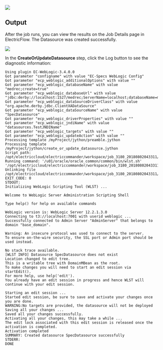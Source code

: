 <img src="../../plugins/EC-WebLogic/images/CreateOrUpdateDatasource/Form.png" />

## Output

After the job runs, you can view the results on the Job Details page in ElectricFlow. The Datasource was created successfully.

<img src="../../plugins/EC-WebLogic/images/CreateOrUpdateDatasource/Summary.png" />

In the <b>CreateOrUpdateDatasource</b> step, click the Log button to see the diagnostic information:

    Using plugin EC-WebLogic-3.4.0.0
    Got parameter "configname" with value "EC-Specs WebLogic Config"
    Got parameter "ecp_weblogic_additionalOptions" with value ""
    Got parameter "ecp_weblogic_databaseName" with value "medrec;create=true"
    Got parameter "ecp_weblogic_databaseUrl" with value "jdbc:derby://localhost:1527/medrec;ServerName=localhost;databaseName=medrec;create=true"
    Got parameter "ecp_weblogic_dataSourceDriverClass" with value "org.apache.derby.jdbc.ClientXADataSource"
    Got parameter "ecp_weblogic_dataSourceName" with value "SpecDatasource"
    Got parameter "ecp_weblogic_driverProperties" with value ""
    Got parameter "ecp_weblogic_jndiName" with value "datasources.TestJNDIName"
    Got parameter "ecp_weblogic_targets" with value ""
    Got parameter "ecp_weblogic_updateAction" with value ""
    Processing template /myProject/jython/preamble.jython
    Processing template /myProject/jython/create_or_update_datasource.jython
    Script path: /opt/electriccloud/electriccommander/workspace/job_3180_20180802043311/exec_257768208601721.jython
    Running command: '/u01/oracle/oracle_common/common/bin/wlst.sh' '/opt/electriccloud/electriccommander/workspace/job_3180_20180802043311/exec_257768208601721.jython'
    Unlinking file /opt/electriccloud/electriccommander/workspace/job_3180_20180802043311/exec_257768208601721.jython
    EXIT_CODE: 0
    STDOUT:
    Initializing WebLogic Scripting Tool (WLST) ...

    Welcome to WebLogic Server Administration Scripting Shell

    Type help() for help on available commands

    WebLogic version is: WebLogic Server 12.2.1.3.0
    Connecting to t3://localhost:7001 with userid weblogic ...
    Successfully connected to Admin Server "AdminServer" that belongs to domain "base_domain".

    Warning: An insecure protocol was used to connect to the server.
    To ensure on-the-wire security, the SSL port or Admin port should be used instead.

    No stack trace available.
    [WLST INFO] Datasource SpecDatasource does not exist
    Location changed to edit tree.
    This is a writable tree with DomainMBean as the root.
    To make changes you will need to start an edit session via startEdit().
    For more help, use help('edit').
    You already have an edit session in progress and hence WLST will
    continue with your edit session.

    Starting an edit session ...
    Started edit session, be sure to save and activate your changes once you are done.
    WARNING:No targets are provided, the datasource will not be deployed
    Saving all your changes ...
    Saved all your changes successfully.
    Activating all your changes, this may take a while ...
    The edit lock associated with this edit session is released once the activation is completed.
    Activation completed
    SUMMARY: Created datasource SpecDatasource successfully
    STDERR:
    DONE
